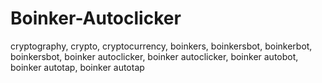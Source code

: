 # Boinker-Autoclicker
cryptography, crypto, cryptocurrency, boinkers, boinkersbot, boinkerbot, boinkersbot, boinker autoclicker, boinker autoclicker, boinker autobot, boinker autotap, boinker autotap
